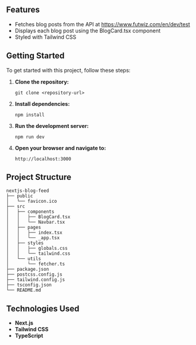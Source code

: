 ## Features

- Fetches blog posts from the API at https://www.futwiz.com/en/dev/test
- Displays each blog post using the BlogCard.tsx component
- Styled with Tailwind CSS

## Getting Started

To get started with this project, follow these steps:

1. **Clone the repository:**
   ```
   git clone <repository-url>
   ```

2. **Install dependencies:**
   ```
   npm install
   ```

3. **Run the development server:**
   ```
   npm run dev
   ```

4. **Open your browser and navigate to:**
   ```
   http://localhost:3000
   ```

## Project Structure

```
nextjs-blog-feed
├── public
│   └── favicon.ico
├── src
│   ├── components
│   │   ├── BlogCard.tsx
│   │   └── Navbar.tsx
│   ├── pages
│   │   ├── index.tsx
│   │   └── _app.tsx
│   ├── styles
│   │   ├── globals.css
│   │   └── tailwind.css
│   └── utils
│       └── fetcher.ts
├── package.json
├── postcss.config.js
├── tailwind.config.js
├── tsconfig.json
└── README.md
```

## Technologies Used

- **Next.js**
- **Tailwind CSS**
- **TypeScript**